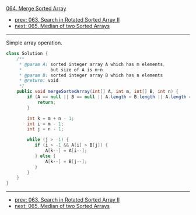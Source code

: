 [064. Merge Sorted Array](http://www.lintcode.com/problem/merge-sorted-array)

- [prev: 063. Search in Rotated Sorted Array II](063-search-in-rotated-sorted-array-ii.md)
- [next: 065. Median of two Sorted Arrays](065-median-of-two-sorted-arrays.md)

---

Simple array operation.

```java
class Solution {
    /**
     * @param A: sorted integer array A which has m elements, 
     *           but size of A is m+n
     * @param B: sorted integer array B which has n elements
     * @return: void
     */
    public void mergeSortedArray(int[] A, int m, int[] B, int n) {
        if (A == null || B == null || A.length < B.length || A.length == 0) {
            return;
        }

        int k = m + n - 1;
        int i = m - 1;
        int j = n - 1;

        while (j > -1) {
           if (i > -1 && A[i] > B[j]) {
               A[k--] = A[i--];
           } else {
               A[k--] = B[j--];
           }
        }
    }
}
```

---

- [prev: 063. Search in Rotated Sorted Array II](063-search-in-rotated-sorted-array-ii.md)
- [next: 065. Median of two Sorted Arrays](065-median-of-two-sorted-arrays.md)
